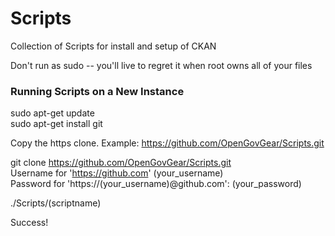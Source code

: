 Scripts
=======

Collection of Scripts for install and setup of CKAN

Don't run as sudo -- you'll live to regret it when root owns all of your files

<h3>Running Scripts on a New Instance</h3>

sudo apt-get update <br>
sudo apt-get install git

Copy the https clone. Example: https://github.com/OpenGovGear/Scripts.git

git clone https://github.com/OpenGovGear/Scripts.git <br>
Username for 'https://github.com' (your_username) <br>
Password for 'https://(your_username)@github.com': (your_password)<br>

./Scripts/(scriptname)



Success!

